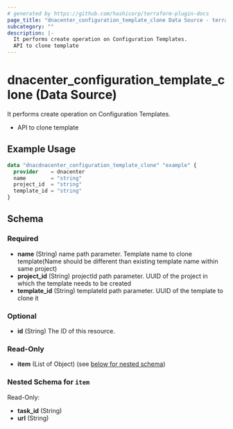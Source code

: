 ```yaml
---
# generated by https://github.com/hashicorp/terraform-plugin-docs
page_title: "dnacenter_configuration_template_clone Data Source - terraform-provider-dnacenter"
subcategory: ""
description: |-
  It performs create operation on Configuration Templates.
  API to clone template
---
```


# dnacenter_configuration_template_clone (Data Source)

It performs create operation on Configuration Templates.

- API to clone template

## Example Usage

```terraform
data "dnacdnacenter_configuration_template_clone" "example" {
  provider    = dnacenter
  name        = "string"
  project_id  = "string"
  template_id = "string"
}
```

<!-- schema generated by tfplugindocs -->
## Schema

### Required

- **name** (String) name path parameter. Template name to clone template(Name should be different than existing template name within same project)
- **project_id** (String) projectId path parameter. UUID of the project in which the template needs to be created
- **template_id** (String) templateId path parameter. UUID of the template to clone it

### Optional

- **id** (String) The ID of this resource.

### Read-Only

- **item** (List of Object) (see [below for nested schema](#nestedatt--item))

<a id="nestedatt--item"></a>
### Nested Schema for `item`

Read-Only:

- **task_id** (String)
- **url** (String)


